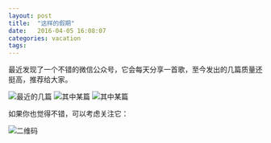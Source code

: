 ```yaml
---
layout: post
title:  "这样的假期"
date:   2016-04-05 16:08:07
categories: vacation
tags: 
---
```


最近发现了一个不错的微信公众号，它会每天分享一首歌，至今发出的几篇质量还挺高，推荐给大家。

![最近的几篇](http://7xsavd.com1.z0.glb.clouddn.com/dualpoly/blog/Screenshot_2016-03-26-16-04-40-759_%E5%BE%AE%E4%BF%A1.png)
![其中某篇](http://7xsavd.com1.z0.glb.clouddn.com/dualpoly/blog/Screenshot_2016-03-26-16-05-20-338_%E5%BE%AE%E4%BF%A1.png)
![其中某篇](http://7xsavd.com1.z0.glb.clouddn.com/dualpoly/blog/Screenshot_2016-03-26-16-06-08-439_%E5%BE%AE%E4%BF%A1.png)

如果你也觉得不错，可以考虑关注它：

![二维码](http://7xsavd.com1.z0.glb.clouddn.com/dualpoly/blog/qrcode_for_gh_315f9a2e97bf_258.jpg)
